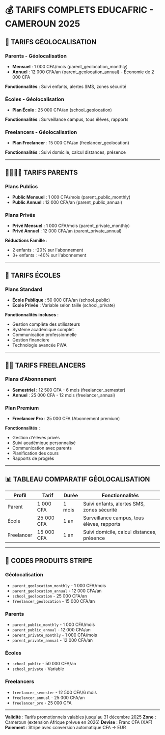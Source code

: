 # 💰 TARIFS COMPLETS EDUCAFRIC - CAMEROUN 2025

## 📍 TARIFS GÉOLOCALISATION

### Parents - Géolocalisation
- **Mensuel** : 1 000 CFA/mois (parent_geolocation_monthly)
- **Annuel** : 12 000 CFA/an (parent_geolocation_annual) - Économie de 2 000 CFA

**Fonctionnalités** : Suivi enfants, alertes SMS, zones sécurité

### Écoles - Géolocalisation
- **Plan École** : 25 000 CFA/an (school_geolocation)

**Fonctionnalités** : Surveillance campus, tous élèves, rapports

### Freelancers - Géolocalisation
- **Plan Freelancer** : 15 000 CFA/an (freelancer_geolocation)

**Fonctionnalités** : Suivi domicile, calcul distances, présence

---

## 👨‍👩‍👧‍👦 TARIFS PARENTS

### Plans Publics
- **Public Mensuel** : 1 000 CFA/mois (parent_public_monthly)
- **Public Annuel** : 12 000 CFA/an (parent_public_annual)

### Plans Privés
- **Privé Mensuel** : 1 000 CFA/mois (parent_private_monthly)
- **Privé Annuel** : 12 000 CFA/an (parent_private_annual)

**Réductions Famille** :
- 2 enfants : -20% sur l'abonnement
- 3+ enfants : -40% sur l'abonnement

---

## 🏫 TARIFS ÉCOLES

### Plans Standard
- **École Publique** : 50 000 CFA/an (school_public)
- **École Privée** : Variable selon taille (school_private)

**Fonctionnalités incluses** :
- Gestion complète des utilisateurs
- Système académique complet
- Communication professionnelle
- Gestion financière
- Technologie avancée PWA

---

## 👨‍🏫 TARIFS FREELANCERS

### Plans d'Abonnement
- **Semestriel** : 12 500 CFA - 6 mois (freelancer_semester)
- **Annuel** : 25 000 CFA - 12 mois (freelancer_annual)

### Plan Premium
- **Freelancer Pro** : 25 000 CFA (Abonnement premium)

**Fonctionnalités** :
- Gestion d'élèves privés
- Suivi académique personnalisé
- Communication avec parents
- Planification des cours
- Rapports de progrès

---

## 📊 TABLEAU COMPARATIF GÉOLOCALISATION

| Profil     | Tarif        | Durée  | Fonctionnalités                           |
|------------|--------------|--------|-------------------------------------------|
| Parent     | 1 000 CFA    | 1 mois | Suivi enfants, alertes SMS, zones sécurité |
| École      | 25 000 CFA   | 1 an   | Surveillance campus, tous élèves, rapports |
| Freelancer | 15 000 CFA   | 1 an   | Suivi domicile, calcul distances, présence |

---

## 🎯 CODES PRODUITS STRIPE

### Géolocalisation
- `parent_geolocation_monthly` - 1 000 CFA/mois
- `parent_geolocation_annual` - 12 000 CFA/an
- `school_geolocation` - 25 000 CFA/an
- `freelancer_geolocation` - 15 000 CFA/an

### Parents
- `parent_public_monthly` - 1 000 CFA/mois
- `parent_public_annual` - 12 000 CFA/an
- `parent_private_monthly` - 1 000 CFA/mois
- `parent_private_annual` - 12 000 CFA/an

### Écoles
- `school_public` - 50 000 CFA/an
- `school_private` - Variable

### Freelancers
- `freelancer_semester` - 12 500 CFA/6 mois
- `freelancer_annual` - 25 000 CFA/an
- `freelancer_pro` - 25 000 CFA

---

**Validité** : Tarifs promotionnels valables jusqu'au 31 décembre 2025
**Zone** : Cameroun (extension Afrique prévue en 2026)
**Devise** : Franc CFA (XAF)
**Paiement** : Stripe avec conversion automatique CFA → EUR
